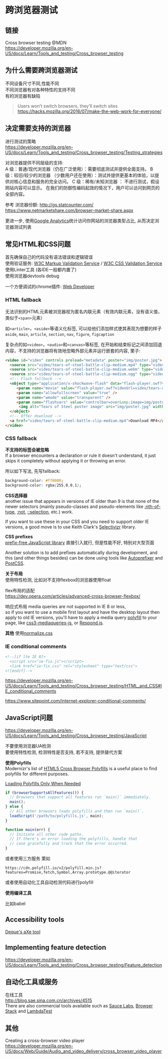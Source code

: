 # 跨浏览器测试

## 链接

Cross browser testing  @MDN  
https://developer.mozilla.org/en-US/docs/Learn/Tools_and_testing/Cross_browser_testing  



## 为什么需要跨浏览器测试

不同设备尺寸不同,性能不同  
不同浏览器有对各种特性的支持不同  
有的浏览器有缺陷  

> Users won’t switch browsers, they’ll switch sites  
> https://hacks.mozilla.org/2016/07/make-the-web-work-for-everyone/



## 决定需要支持的浏览器

进行测试的策略  
https://developer.mozilla.org/en-US/docs/Learn/Tools_and_testing/Cross_browser_testing/Testing_strategies  

对浏览器提供不同层级的支持:  
A 级：普通/现代浏览器（仍在广泛使用）：需要彻底测试并提供全面支持。 
B 级：较旧/较少的浏览器 （少数用户还在使用）：测试并提供更基本的体验，以提供对核心信息和服务的完全访问。 
C 级：稀有/未知浏览器 ： 不进行测试，假设网站内容可以显示。 在我们的防御性编码起效的情况下，用户可以访问到网页的全部内容。 

参考 浏览器份额:
http://gs.statcounter.com/  
https://www.netmarketshare.com/browser-market-share.aspx  



更进一步, 使用[Google Analytics](https://www.google.com/analytics/)统计访问你网站的浏览器类型占比, 从而决定浏览器测试列表  

 

## 常见HTML和CSS问题

首先确保自己的代码没有语法错误和逻辑错误  
使用验证服务: [W3C Markup Validation Service](https://validator.w3.org/) / [W3C CSS Validation Service](http://jigsaw.w3.org/css-validator/)  
使用Linter工具 (各IDE一般都内置了)  
使用浏览器devtools debug  

一个方便调试的chrome插件: [Web Developer](https://chrome.google.com/webstore/detail/web-developer/bfbameneiokkgbdmiekhjnmfkcnldhhm?utm_source=chrome-ntp-icon)  



### HTML fallback

无法识别的HTML元素被浏览器视为匿名内联元素（有效内联元素，没有语义值，类似于`<span>`元素）  

如`<article>`，`<aside>`等语义化标签, 可以给他们添加样式使其表现为想要的样子  
`aside`, `main`, `article`, `section`, `nav`, `figure`, `figcaption`

复杂点的如`<video>`，`<audio>`和`<canvas>`等标签, 在开始和结束标记之间添加回退内容，不支持的浏览器将有效地忽略外部元素并运行嵌套的内容, 栗子:  

```HTML
<video id="video" controls preload="metadata" poster="img/poster.jpg">
  <source src="video/tears-of-steel-battle-clip-medium.mp4" type="video/mp4">
  <source src="video/tears-of-steel-battle-clip-medium.webm" type="video/webm">
  <source src="video/tears-of-steel-battle-clip-medium.ogg" type="video/ogg">
  <!-- Flash fallback -->
  <object type="application/x-shockwave-flash" data="flash-player.swf?videoUrl=video/tears-of-steel-battle-clip-medium.mp4" width="1024" height="576">
     <param name="movie" value="flash-player.swf?videoUrl=video/tears-of-steel-battle-clip-medium.mp4" />
     <param name="allowfullscreen" value="true" />
     <param name="wmode" value="transparent" />
     <param name="flashvars" value="controlbar=over&amp;image=img/poster.jpg&amp;file=flash-player.swf?videoUrl=video/tears-of-steel-battle-clip-medium.mp4" />
      <img alt="Tears of Steel poster image" src="img/poster.jpg" width="1024" height="428" title="No video playback possible, please download the video from the link below" />
  </object>
  <!-- Offer download -->
  <a href="video/tears-of-steel-battle-clip-medium.mp4">Download MP4</a>
</video>
```



### CSS fallback

**不支持的标签会被忽略**  
If a browser encounters a declaration or rule it doesn't understand, it just skips it completely without applying it or throwing an error.  

所以如下写法, 先写fallback:  

```CSS
background-color: #ff0000;
background-color: rgba(255,0,0,1);
```

**CSS选择器**  
another issue that appears in versions of IE older than 9 is that none of the newer selectors (mainly pseudo-classes and pseudo-elements like [:nth-of-type](https://developer.mozilla.org/en-US/docs/Web/CSS/:nth-of-type), [:not](https://developer.mozilla.org/en-US/docs/Web/CSS/:not), [::selection](https://developer.mozilla.org/en-US/docs/Web/CSS/::selection), etc.) work.  

If you want to use these in your CSS and you need to support older IE versions, a good move is to use Keith Clark's [Selectivizr](http://selectivizr.com/) library.  

**CSS prefixes**  
[prefix-free JavaScript library](http://leaverou.github.io/prefixfree/) 直接引入就行, 但是性能不好, 特别对大型页面  

Another solution is to add prefixes automatically during development, and this (and other things besides) can be done using tools like [Autoprefixer](https://github.com/postcss/autoprefixer) and [PostCSS](http://postcss.org/).  

**关于布局**  
使用特性检测, 比如对不支持flexbox的浏览器使用float

flex布局的适配  
https://dev.opera.com/articles/advanced-cross-browser-flexbox/  


响应式布局
media queries are not supported in IE 8 or less,  
so if you want to use a mobile first layout and have the desktop layout then apply to old IE versions, you'll have to apply a media query [polyfill](https://developer.mozilla.org/en-US/docs/Glossary/polyfill) to your page, like [css3-mediaqueries-js](https://code.google.com/archive/p/css3-mediaqueries-js/), or [Respond.js](https://github.com/scottjehl/Respond).  


**其他**
使用[normalize.css](https://necolas.github.io/normalize.css/)  

 

### IE conditional comments

```HTML
<!--[if lte IE 8]>
  <script src="ie-fix.js"></script>
  <link href="ie-fix.css" rel="stylesheet" type="text/css">
<![endif]-->
```

https://developer.mozilla.org/en-US/docs/Learn/Tools_and_testing/Cross_browser_testing/HTML_and_CSS#IE_conditional_comments  

https://www.sitepoint.com/internet-explorer-conditional-comments/  

 

## JavaScript问题

https://developer.mozilla.org/en-US/docs/Learn/Tools_and_testing/Cross_browser_testing/JavaScript  

不要使用浏览器UA检测  
要使用特性检测, 检测特性是否支持, 若不支持, 提供替代方案  



**使用Polyfills**  
Modernizr's list of [HTML5 Cross Browser Polyfills](https://github.com/Modernizr/Modernizr/wiki/HTML5-Cross-Browser-Polyfills) is a useful place to find polyfills for different purposes.  

[Loading Polyfills Only When Needed](https://philipwalton.com/articles/loading-polyfills-only-when-needed/)  

```javascript
if (browserSupportsAllFeatures()) {
  // Browsers that support all features run `main()` immediately.
  main();
} else {
  // All other browsers loads polyfills and then run `main()`.
  loadScript('/path/to/polyfills.js', main);
}

function main(err) {
  // Initiate all other code paths.
  // If there's an error loading the polyfills, handle that
  // case gracefully and track that the error occurred.
}
```


或者使用三方服务 栗如  
```
https://cdn.polyfill.io/v2/polyfill.min.js?features=Promise,fetch,Symbol,Array.prototype.@@iterator
```

或者使用自动化工具自动检测代码进行polyfill  



**使用编译工具**  

比如babel



## Accessibility tools

[Deque's aXe tool](https://www.deque.com/products/axe/)  



## Implementing feature detection

 https://developer.mozilla.org/en-US/docs/Learn/Tools_and_testing/Cross_browser_testing/Feature_detection 



## 自动化工具或服务

在线工具  
http://blog.sae.sina.com.cn/archives/4515  
There are also commercial tools available such as [Sauce Labs](https://saucelabs.com/), [Browser Stack](https://www.browserstack.com/) and [LambdaTest ](https://www.lambdatest.com/)  



## 其他

Creating a cross-browser video player  
https://developer.mozilla.org/en-US/docs/Web/Guide/Audio_and_video_delivery/cross_browser_video_player  

